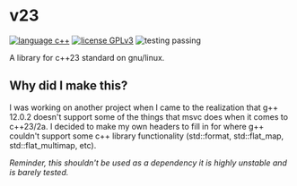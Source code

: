 # v23
[![language c++](https://img.shields.io/badge/language-c++-purple?style=flat-square)](https://en.wikipedia.org/wiki/C++) [![license GPLv3](https://img.shields.io/badge/license-GPLv3-orange?style=flat-square)](https://www.gnu.org/licenses/gpl-3.0.en.html) ![testing passing](https://img.shields.io/badge/test-passing-brightgreen?style=flat-square)
 
 A library for c++23 standard on gnu/linux.

## Why did I make this?

 I was working on another project when I came to the realization that g++ 12.0.2 doesn't support some of the things that msvc does when it comes to c++23/2a. 
I decided to make my own headers to fill in for where g++ couldn't support some c++ library functionality (std::format, std::flat_map, std::flat_multimap, etc).

 *Reminder, this shouldn't be used as a dependency it is highly unstable and is barely tested.*
